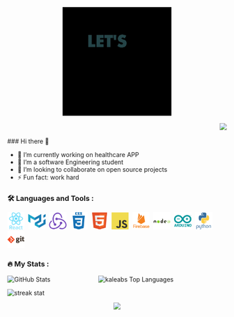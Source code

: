 <div id="header" align="center">
  <img src="giphy.gif" width="250" height="250"/>
</div>
<p align="right">
  <img src="https://komarev.com/ghpvc/?username=kaleab-kali&color=blue"/>
</p>
### Hi there 👋
<ul>
  <li>🔭 I’m currently working on healthcare APP </li>
  <li>🌱 I’m a software Engineering student</li>
  <li>👯 I’m looking to collaborate on open source projects</li>
  <li>⚡ Fun fact: work hard</li>
  
</ul>

### :hammer_and_wrench: Languages and Tools :
<div>
  <img src="https://github.com/devicons/devicon/blob/master/icons/react/react-original-wordmark.svg" title="React" alt="React" width="40" height="40"/>&nbsp;
  <img src="https://github.com/devicons/devicon/blob/master/icons/materialui/materialui-original.svg" title="Material UI" alt="Material UI" width="40" height="40"/>&nbsp;
  <img src="https://github.com/devicons/devicon/blob/master/icons/redux/redux-original.svg" title="Redux" alt="Redux " width="40" height="40"/>&nbsp;
  <img src="https://github.com/devicons/devicon/blob/master/icons/css3/css3-plain-wordmark.svg"  title="CSS3" alt="CSS" width="40" height="40"/>&nbsp;
  <img src="https://github.com/devicons/devicon/blob/master/icons/html5/html5-original.svg" title="HTML5" alt="HTML" width="40" height="40"/>&nbsp;
  <img src="https://github.com/devicons/devicon/blob/master/icons/javascript/javascript-original.svg" title="JavaScript" alt="JavaScript" width="40" height="40"/>&nbsp;
  <img src="https://github.com/devicons/devicon/blob/master/icons/firebase/firebase-plain-wordmark.svg" title="Firebase" alt="Firebase" width="40" height="40"/>&nbsp;
  <img src="https://github.com/devicons/devicon/blob/master/icons/nodejs/nodejs-original-wordmark.svg" title="NodeJS" alt="NodeJS" width="40" height="40"/>&nbsp;
  <img src="https://github.com/devicons/devicon/blob/master/icons/arduino/arduino-original-wordmark.svg" title="ardino" alt="arduino" width="40" height="40"/>&nbsp;
  <img src="https://github.com/devicons/devicon/blob/master/icons/python/python-original-wordmark.svg" title="Python" alt="Python" width="40" height="40"/>&nbsp;
  <img src="https://github.com/devicons/devicon/blob/master/icons/git/git-original-wordmark.svg" title="Git" **alt="Git" width="40" height="40"/>
<!--   <img src="https://github.com/devicons/devicon/blob/master/icons/vuejs/vuejs-original-wordmark.svg" title="Git" **alt="Git" width="40" height="40"/>
  <img src="https://github.com/devicons/devicon/blob/master/icons/vuetify/vuetify-original.svg" title="Git" **alt="Git" width="40" height="40"/> -->
  
</div>

### :fire: My Stats :
<p><img src="https://github-readme-stats.vercel.app/api?username=kaleab-kali&amp;show_icons=true&theme=github_dark" alt="GitHub Stats"> 
<img src="https://github-readme-stats.vercel.app/api/top-langs?username=kaleab-kali&layout=compact&card_width=275&theme=github_dark&langs_count=20" alt="kaleabs Top Languages" align="right" width="295"></p> 
<img src="https://streak-stats.demolab.com/?user=kaleab-kali&theme=highcontrast" alt="streak stat">



<p align="center">
  <img src="https://capsule-render.vercel.app/api?type=waving&color=gradient&height=60&section=footer"/>
</p>




